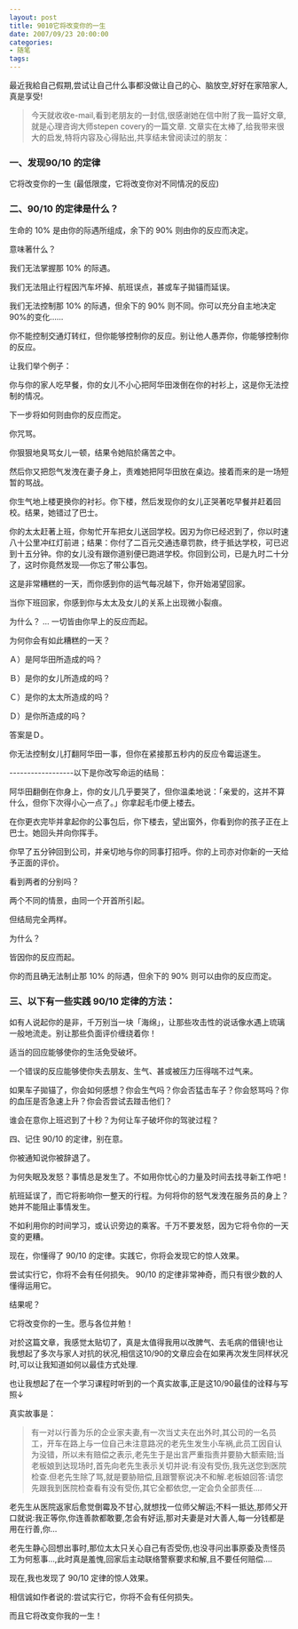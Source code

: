 ```yaml
---
layout: post
title: 9010它将改变你的一生
date: 2007/09/23 20:00:00
categories: 
- 随笔
tags: 
---
```


最近我給自己假期,尝试让自己什么事都没做让自己的心、脑放空,好好在家陪家人,真是享受!

> 今天就收收e-mail,看到老朋友的一封信,很感谢她在信中附了我一篇好文章,就是心理咨询大师stepen covery的一篇文章. 文章实在太棒了,给我带来很大的启发,特将内容及心得贴出,共享结未曾阅读过的朋友：

### 一、发现90/10 的定律

它将改变你的一生 (最低限度，它将改变你对不同情况的反应)

### 二、90/10 的定律是什么？

生命的 10% 是由你的际遇所组成，余下的 90% 则由你的反应而决定。

意味著什么？

我们无法掌握那 10% 的际遇。

我们无法阻止行程因汽车坏掉、航班误点，甚或车子拋锚而延误。  

我们无法控制那 10% 的际遇，但余下的 90% 则不同。你可以充分自主地决定90%的变化……

你不能控制交通灯转红，但你能够控制你的反应。别让他人愚弄你，你能够控制你的反应。

让我们举个例子：

你与你的家人吃早餐，你的女儿不小心把阿华田泼倒在你的衬衫上，这是你无法控制的情况。

下一步将如何则由你的反应而定。

你咒骂。

你狠狠地臭骂女儿一顿，结果令她陷於痛苦之中。

然后你又把怨气发洩在妻子身上，责难她把阿华田放在桌边。接着而来的是一场短暂的骂战。

你生气地上楼更换你的衬衫。你下楼，然后发现你的女儿正哭著吃早餐并赶着回校。结果，她错过了巴士。

你的太太赶著上班，你匆忙开车把女儿送回学校。因刃为你已经迟到了，你以时速八十公里冲红灯前进；结果：你付了二百元交通违章罚款，终于抵达学校，可已迟到十五分钟。你的女儿没有跟你道别便已跑进学校。你回到公司，已是九时二十分了，这时你竟然发现──你忘了带公事包。

这是非常糟糕的一天，而你感到你的运气每况越下，你开始渴望回家。

当你下班回家，你感到你与太太及女儿的关系上出现微小裂痕。

为什么？ … 一切皆由你早上的反应而起。

为何你会有如此糟糕的一天？

Ａ）是阿华田所造成的吗？

Ｂ）是你的女儿所造成的吗？

Ｃ）是你的太太所造成的吗？

Ｄ）是你所造成的吗？

答案是Ｄ。

你无法控制女儿打翻阿华田一事，但你在紧接那五秒内的反应令霉运遂生。

------------------以下是你改写命运的结局：

阿华田翻倒在你身上，你的女儿几乎要哭了，但你温柔地说：「亲爱的，这并不算什么，但你下次得小心一点了。」你拿起毛巾便上楼去。

在你更衣完毕并拿起你的公事包后，你下楼去，望出窗外，你看到你的孩子正在上巴士。她回头并向你挥手。

你早了五分钟回到公司，并亲切地与你的同事打招呼。你的上司亦对你新的一天给予正面的评价。

看到两者的分别吗？

两个不同的情景，由同一个开首所引起。

但结局完全两样。

为什么？

皆因你的反应而起。

你的而且确无法制止那 10% 的际遇，但余下的 90% 则可以由你的反应而定。

### 三、以下有一些实践 90/10 定律的方法：

如有人说起你的是非，千万别当一块「海绵」，让那些攻击性的说话像水遇上琉璃一般地流走。别让那些负面评价缠绕着你！

适当的回应能够使你的生活免受破坏。

一个错误的反应能够使你失去朋友、生气、甚或被压力压得喘不过气来。

如果车子拋锚了，你会如何感想？你会生气吗？你会否猛击车子？你会怒骂吗？你的血压是否急速上升？你会否尝试去踫击他们？

谁会在意你上班迟到了十秒？为何让车子破坏你的驾驶过程？

四、记住 90/10 的定律，别在意。

你被通知说你被辞退了。

为何失眠及发怒？事情总是发生了。不如用你忧心的力量及时间去找寻新工作吧！

航班延误了，而它将影响你一整天的行程。为何将你的怒气发洩在服务员的身上？她并不能阻止事情发生。

不如利用你的时间学习，或认识旁边的乘客。千万不要发怒，因为它将令你的一天变的更糟。

现在，你懂得了 90/10 的定律。实践它，你将会发现它的惊人效果。

尝试实行它，你将不会有任何损失。 90/10 的定律非常神奇，而只有很少数的人懂得运用它。

结果呢？

它将改变你的一生。愿与各位并勉！

对於这篇文章，我感觉太贴切了，真是太值得我用以改脾气、去毛病的借镜!也让我想起了多次与家人对抗的状况,相信这10/90的文章应会在如果再次发生同样状况时,可以让我知道如何以最佳方式处理.

也让我想起了在一个学习课程时听到的一个真实故事,正是这10/90最佳的诠释与写照↓

真实故事是：

> 有一对以行善为乐的企业家夫妻,有一次当丈夫在出外时,其公司的一名员工，开车在路上与一位自己未注意路况的老先生发生小车祸,此员工因自认为没错，所以未有赔偿之表示,老先生于是出言严重指责并要胁大额索赔;当老板娘到达现场时,首先向老先生表示关切并说:有没有受伤,我先送您到医院检查.但老先生除了骂,就是要胁赔偿,且跟警察说决不和解.老板娘回答:请您先跟我到医院检查看有没有受伤,其它全都依您,一定会负全部责任….  

老先生从医院返家后愈觉倒霉及不甘心,就想找一位师父解运;不料一抵达,那师父开口就说:我正等你,你连善款都敢要,怎会有好运,那对夫妻是对大善人,每一分钱都是用在行善,你…

老先生静心回想出事时,那位太太只关心自己有否受伤,也没寻问出事原委及责怪员工为何惹事…,此时真是羞愧,回家后主动联络警察要求和解,且不要任何赔偿….

现在,我也发现了 90/10 定律的惊人效果。 

相信诚如作者说的:尝试实行它，你将不会有任何损失。

而且它将改变你我的一生！
